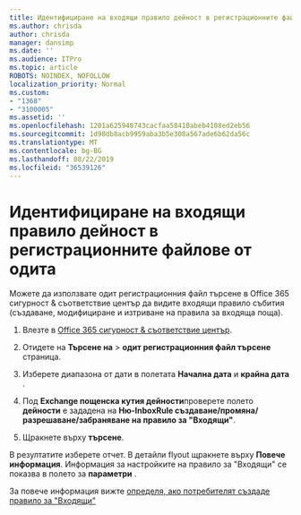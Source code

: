 ```yaml
---
title: Идентифициране на входящи правило дейност в регистрационните файлове от одита
ms.author: chrisda
author: chrisda
manager: dansimp
ms.date: ''
ms.audience: ITPro
ms.topic: article
ROBOTS: NOINDEX, NOFOLLOW
localization_priority: Normal
ms.custom:
- "1368"
- "3100005"
ms.assetid: ''
ms.openlocfilehash: 1201a625948743cacfaa58410abeb4108ed2eb56
ms.sourcegitcommit: 1d98db8acb9959aba3b5e308a567ade6b62da56c
ms.translationtype: MT
ms.contentlocale: bg-BG
ms.lasthandoff: 08/22/2019
ms.locfileid: "36539126"
---
```

# <a name="identify-inbox-rule-activity-in-audit-logs"></a>Идентифициране на входящи правило дейност в регистрационните файлове от одита

Можете да използвате одит регистрационния файл търсене в Office 365 сигурност & съответствие център да видите входящи правило събития (създаване, модифициране и изтриване на правила за входяща поща).

1. Влезте в [Office 365 сигурност & съответствие център](https://protection.office.com/).

2. Отидете на **Търсене на** > **одит регистрационния файл търсене** страница.

3. Изберете диапазона от дати в полетата **Начална дата** и **крайна дата** .

4. Под **Exchange пощенска кутия дейности**проверете полето **дейности** е зададена на **Ню-InboxRule създаване/промяна/разрешаване/забраняване на правило за "Входящи"**.

5. Щракнете върху **търсене**.

В резултатите изберете отчет. В детайли flyout щракнете върху **Повече информация**. Информация за настройките на правило за "Входящи" се показва в полето за **параметри** .

За повече информация вижте [определя, ако потребителят създаде правило за "Входящи"](https://docs.microsoft.com//office365/securitycompliance/auditing-troubleshooting-scenarios#determining-if-a-user-created-an-inbox-rule)
